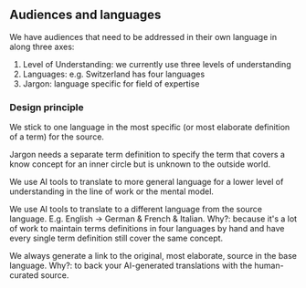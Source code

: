 ## Audiences and languages

We have audiences that need to be addressed in their own language in along three axes:
1. Level of Understanding: we currently use three levels of understanding
2. Languages: e.g. Switzerland has four languages
3. Jargon: language specific for field of expertise

### Design principle
We stick to one language in the most specific (or most elaborate definition of a term) for the source.

Jargon needs a separate term definition to specify the term that covers a know concept for an inner circle but is unknown to the outside world.

We use AI tools to translate to more general language for a lower level of understanding in the line of work or the mental model.

We use AI tools to translate to a different language from the source language. E.g. English -> German & French & Italian. Why?: because it's a lot of work to maintain terms definitions in four languages by hand and have every single term definition still cover the same concept. 

We always generate a link to the original, most elaborate, source in the base language. Why?: to back your AI-generated translations with the human-curated source.

[//]: # (Pandoc Formatting Macros)

[//]: # (\newpage)

[//]: # (\makebibliography)
